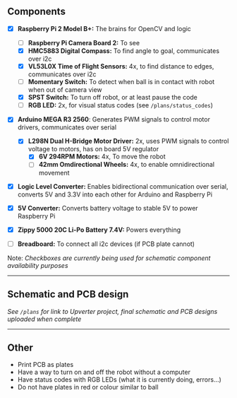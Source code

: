 ## Components
- [x] **Raspberry Pi 2 Model B+:** The brains for OpenCV and logic
  - [ ] **Raspberry Pi Camera Board 2:** To see
  - [x] **HMC5883 Digital Compass:** To find angle to goal, communicates over i2c
  - [x] **VL53L0X Time of Flight Sensors:** 4x, to find distance to edges, communicates over i2c
  - [ ] **Momentary Switch:** To detect when ball is in contact with robot when out of camera view
  - [x] **SPST Switch:** To turn off robot, or at least pause the code
  - [ ] **RGB LED:** 2x, for visual status codes (see `/plans/status_codes`)
- [x] **Arduino MEGA R3 2560**: Generates PWM signals to control motor drivers, communicates over serial
  - [x] **L298N Dual H-Bridge Motor Driver:** 2x, uses PWM signals to control voltage to motors, has on board 5V regulator
    - [x] **6V 294RPM Motors:** 4x, To move the robot
    - [ ] **42mm Omdirectional Wheels:** 4x, to enable omnidirectional movement
- [x] **Logic Level Converter:** Enables bidirectional communication over serial, converts 5V and 3.3V into each other for Arduino and Raspberry Pi
- [x] **5V Converter:** Converts battery voltage to stable 5V to power Raspberry Pi
- [x] **Zippy 5000 20C Li-Po Battery 7.4V:** Powers everything

- [ ] **Breadboard:** To connect all i2c devices (if PCB plate cannot)

Note: _Checkboxes are currently being used for schematic component availability purposes_

----
## Schematic and PCB design
_See `/plans` for link to Upverter project, final schematic and PCB designs uploaded when complete_

----
## Other
- Print PCB as plates
- Have a way to turn on and off the robot without a computer
- Have status codes with RGB LEDs (what it is currently doing, errors...)
- Do not have plates in red or colour similar to ball
